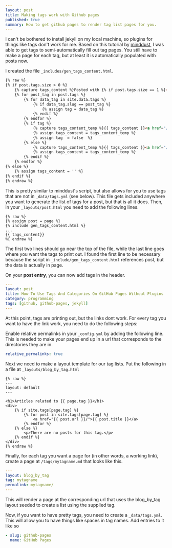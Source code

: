 ```yaml
---
layout: post
title: Making tags work with Github pages
published: true
summary: How to get github pages to render tag list pages for you.
---
```


I can't be bothered to install jekyll on my local machine, so plugins for things like tags don't work for me.
Based on this tutorial by [minddust](http://www.minddust.com/post/tags-and-categories-on-github-pages/), I was able to get tags to semi-automatically fill out tag pages. You still have to make a page for each tag, but at least it is automatically populated with posts now. 

I created the file ``_includes/gen_tags_content.html``.

```html
{% raw %}
{% if post.tags.size > 0 %}
    {% capture tags_content %}Posted with {% if post.tags.size == 1 %}<i class="fa fa-tag"></i>{% else %}<i class="fa fa-tags"></i>{% endif %}: {% endcapture %}
    {% for post_tag in post.tags %}
        {% for data_tag in site.data.tags %}
            {% if data_tag.slug == post_tag %}
                {% assign tag = data_tag %}
            {% endif %}
        {% endfor %}
        {% if tag %}
            {% capture tags_content_temp %}{{ tags_content }}<a href="/tags/{{ tag.slug }}/">{{ tag.name }}</a>{% if forloop.last == false %}, {% endif %}{% endcapture %}
            {% assign tags_content = tags_content_temp %}
            {% assign tag  = false  %}
        {% else %}
            {% capture tags_content_temp %}{{ tags_content }}<a href="/tags/{{ post_tag }}/">{{ post_tag }}</a>{% if forloop.last == false %}, {% endif %}{% endcapture %}
            {% assign tags_content = tags_content_temp %}
        {% endif %}
    {% endfor %}
{% else %}
    {% assign tags_content = '' %}
{% endif %}
{% endraw %}
```

This is pretty similar to minddust's script, but also allows for you to use tags that are not in ``_data/tags.yml`` (see below). This file gets included anywhere you want to generate the list of tags for a post, but that is all it does. Then, in your ``_layouts/post.html`` you need to add the following lines.

```html+django
{% raw %}
{% assign post = page %}
{% include gen_tags_content.html %}
...
{{ tags_content}}
%{ endraw %}
```

The first two lines should go near the top of the file, while the last line goes where you want the tags to print out.
I found the first line to be necessary because the script in ``_include/gen_tags_content.html`` references post, but the data is actually in page. 

On your **post entry**, you can now add tags in the header. 

```yaml
---
layout: post
title: How To Use Tags And Categories On GitHub Pages Without Plugins
category: programming
tags: [github, github-pages, jekyll]
---
```

At this point, tags are printing out, but the links dont work. For every tag you want to have the link work, you need to do the following steps:

Enable relative permalinks in your ``_config.yml`` by adding the following line. This is needed to make your pages end up in a url that corresponds to the directories they are in.

```yaml
relative_permalinks: true
```

Next we need to make a layout template for our tag lists. Put the following in a file at ``_layouts/blog_by_tag.html``

```
{% raw %}
--- 
layout: default
---

<h1>Articles related to {{ page.tag }}</h1>
<div>
    {% if site.tags[page.tag] %}
        {% for post in site.tags[page.tag] %}
            <a href="{{ post.url }}/">{{ post.title }}</a>
        {% endfor %}
    {% else %}
        <p>There are no posts for this tag.</p>
    {% endif %}
</div>
{% endraw %}
```


Finally, for each tag you want a page for (in other words, a working link), create a page at ``/tags/mytagname.md`` that looks like this.

```yaml
---
layout: blog_by_tag
tag: mytagname
permalink: mytagname/
---
```

This will render a page at the corresponding url that uses the blog_by_tag layout seeded to create a list using the supplied tag.


Now, if you want to have pretty tags, you need to create a ``_data/tags.yml``. This will allow you to have things like spaces in tag names. Add entries to it like so

```yaml
- slug: github-pages
  name: GitHub Pages
```
